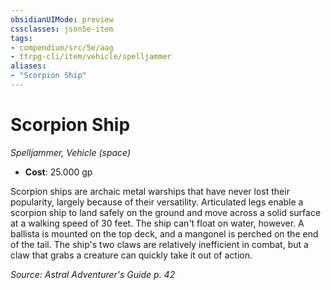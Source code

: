 ```yaml
---
obsidianUIMode: preview
cssclasses: json5e-item
tags:
- compendium/src/5e/aag
- ttrpg-cli/item/vehicle/spelljammer
aliases: 
- "Scorpion Ship"
---
```

# Scorpion Ship
*Spelljammer, Vehicle (space)*  

- **Cost**: 25.000 gp

Scorpion ships are archaic metal warships that have never lost their popularity, largely because of their versatility. Articulated legs enable a scorpion ship to land safely on the ground and move across a solid surface at a walking speed of 30 feet. The ship can't float on water, however. A ballista is mounted on the top deck, and a mangonel is perched on the end of the tail. The ship's two claws are relatively inefficient in combat, but a claw that grabs a creature can quickly take it out of action.

*Source: Astral Adventurer's Guide p. 42*